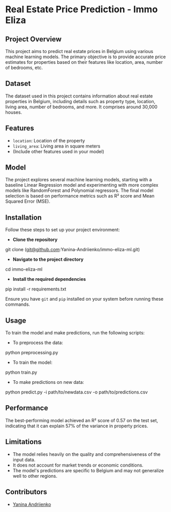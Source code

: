 # Real Estate Price Prediction - Immo Eliza

## Project Overview

This project aims to predict real estate prices in Belgium using various machine learning models. The primary objective is to provide accurate price estimates for properties based on their features like location, area, number of bedrooms, etc.

## Dataset

The dataset used in this project contains information about real estate properties in Belgium, including details such as property type, location, living area, number of bedrooms, and more. It comprises around 30,000 houses.

## Features

- `location`: Location of the property
- `living_area`: Living area in square meters
- (Include other features used in your model)

## Model

The project explores several machine learning models, starting with a baseline Linear Regression model and experimenting with more complex models like RandomForest and Polynomial regressors. The final model selection is based on performance metrics such as R² score and Mean Squared Error (MSE).

## Installation

Follow these steps to set up your project environment:

- **Clone the repository**

git clone (git@github.com:Yanina-Andriienko/immo-eliza-ml.git)

- **Navigate to the project directory**

cd immo-eliza-ml

- **Install the required dependencies**

pip install -r requirements.txt

Ensure you have `git` and `pip` installed on your system before running these commands.

## Usage

To train the model and make predictions, run the following scripts:

- To preprocess the data:

python preprocessing.py

- To train the model:

python train.py

- To make predictions on new data:

python predict.py -i path/to/newdata.csv -o path/to/predictions.csv

## Performance

The best-performing model achieved an R² score of 0.57 on the test set, indicating that it can explain 57% of the variance in property prices.

## Limitations

- The model relies heavily on the quality and comprehensiveness of the input data.
- It does not account for market trends or economic conditions.
- The model's predictions are specific to Belgium and may not generalize well to other regions.

## Contributors

- [Yanina Andriienko](https://www.linkedin.com/in/yanina-andriienko-7a2984287/)
